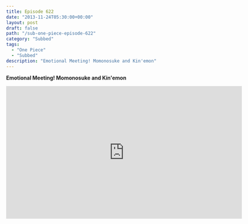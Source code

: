 ```yaml
---
title: Episode 622
date: "2013-11-24T05:30:00+00:00"
layout: post
draft: false
path: "/sub-one-piece-episode-622"
category: "Subbed"
tags:
  - "One Piece"
  - "Subbed"
description: "Emotional Meeting! Momonosuke and Kin'emon"
---
```


**Emotional Meeting! Momonosuke and Kin'emon**

<iframe width="640" height="360" src="https://www.rapidvideo.com/e/G6FRPFX6CU" frameborder="0" marginwidth=0 marginheight=0 scrolling=no allowfullscreen></iframe>

